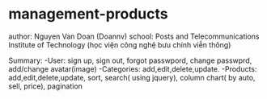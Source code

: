 # management-products

author: Nguyen Van Doan (Doannv)
school: Posts and Telecommunications Institute of Technology (học viện công nghệ bưu chính viễn thông)


Summary: 
  -User: sign up, sign out, forgot passwpord, change passwprd, add/change avatar(image)
  -Categories: add,edit,delete,update.
  -Products: add,edit,delete,update, sort, search( using jquery), column chart( by auto, sell, price), pagination
